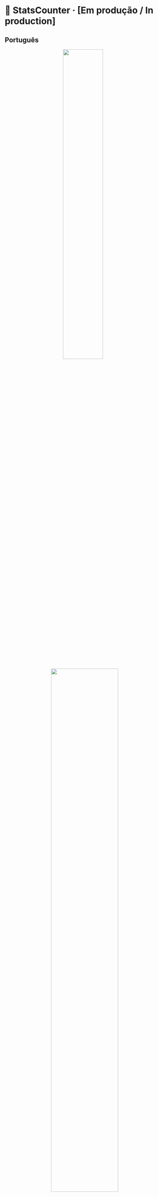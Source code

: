 # 🧮 StatsCounter · [Em produção / In production]

## Português

<p align="center">
  <img src="https://i.imgur.com/XDSO4Qu.png" width="50%" style="margin-right: 10px;" />
  <img src="https://i.imgur.com/Smvalo9.png" width="65%" />
</p>

StatsCounter foi criado para ajudar streamers que transmitem suas jornadas platinando ou zerando jogos e querem exibir em tempo real em suas livestreams quantas vezes morreram ou quantos troféus conquistaram.

Com apenas um clique, o contador é atualizado e refletido automaticamente na transmissão via OBS, sem precisar editar textos manualmente.

O projeto oferece:
- Layout minimalista para o widget
- Suporte a múltiplos idiomas (Português e Inglês)
- Integração direta com o OBS Browser Source

Desenvolvido com o objetivo de praticar conhecimentos em React.

---

### Acesse
[StatsCounter no Vercel](https://stats-counter-1zjj3adg4-enzogl7s-projects.vercel.app/)

### Tecnologias Utilizadas
- [React](https://reactjs.org/)
- [Vite](https://vitejs.dev/)
- [Tailwind CSS](https://tailwindcss.com/)
- [React i18next](https://react.i18next.com/)
- [React Toastify](https://fkhadra.github.io/react-toastify/)
- [React Router](https://reactrouter.com/)
- [Supabase](https://supabase.com/)
- [Vercel](https://vercel.com/)

---

## English

<p align="center">
  <img src="https://i.imgur.com/XDSO4Qu.png" width="50%" style="margin-right: 10px;" />
  <img src="https://i.imgur.com/Smvalo9.png" width="65%" />
</p>

StatsCounter was built to help streamers track how many times they’ve died or how many trophies they've earned while broadcasting their journey through games.

With just one click, the counter is updated and displayed live in OBS, without the need to manually update any text.

Key Features:
- Minimalist widget layout that doesn’t clutter the stream
- Real-time updates
- Language selection (Portuguese and English)

This project was built as a way to put my React knowledge into practice.

---

### Access
[StatsCounter on Vercel](https://stats-counter-1zjj3adg4-enzogl7s-projects.vercel.app/)

### Technologies Used
- [React](https://reactjs.org/)
- [Vite](https://vitejs.dev/)
- [Tailwind CSS](https://tailwindcss.com/)
- [React i18next](https://react.i18next.com/)
- [React Toastify](https://fkhadra.github.io/react-toastify/)
- [React Router](https://reactrouter.com/)
- [Supabase](https://supabase.com/)
- [Vercel](https://vercel.com/)
